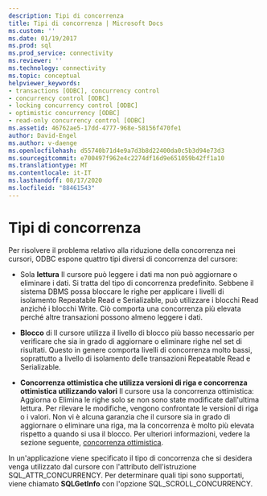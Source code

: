 ```yaml
---
description: Tipi di concorrenza
title: Tipi di concorrenza | Microsoft Docs
ms.custom: ''
ms.date: 01/19/2017
ms.prod: sql
ms.prod_service: connectivity
ms.reviewer: ''
ms.technology: connectivity
ms.topic: conceptual
helpviewer_keywords:
- transactions [ODBC], concurrency control
- concurrency control [ODBC]
- locking concurrency control [ODBC]
- optimistic concurrency [ODBC]
- read-only concurrency control [ODBC]
ms.assetid: 46762ae5-17dd-4777-968e-58156f470fe1
author: David-Engel
ms.author: v-daenge
ms.openlocfilehash: d55740b71d4e9a7d3b8d22400da0c5b3d94e73d3
ms.sourcegitcommit: e700497f962e4c2274df16d9e651059b42ff1a10
ms.translationtype: MT
ms.contentlocale: it-IT
ms.lasthandoff: 08/17/2020
ms.locfileid: "88461543"
---
```

# <a name="concurrency-types"></a>Tipi di concorrenza
Per risolvere il problema relativo alla riduzione della concorrenza nei cursori, ODBC espone quattro tipi diversi di concorrenza del cursore:  
  
-   Sola **lettura** Il cursore può leggere i dati ma non può aggiornare o eliminare i dati. Si tratta del tipo di concorrenza predefinito. Sebbene il sistema DBMS possa bloccare le righe per applicare i livelli di isolamento Repeatable Read e Serializable, può utilizzare i blocchi Read anziché i blocchi Write. Ciò comporta una concorrenza più elevata perché altre transazioni possono almeno leggere i dati.  
  
-   **Blocco** di Il cursore utilizza il livello di blocco più basso necessario per verificare che sia in grado di aggiornare o eliminare righe nel set di risultati. Questo in genere comporta livelli di concorrenza molto bassi, soprattutto a livello di isolamento delle transazioni Repeatable Read e Serializable.  
  
-   **Concorrenza ottimistica che utilizza versioni di riga e concorrenza ottimistica utilizzando valori** Il cursore usa la concorrenza ottimistica: Aggiorna o Elimina le righe solo se non sono state modificate dall'ultima lettura. Per rilevare le modifiche, vengono confrontate le versioni di riga o i valori. Non vi è alcuna garanzia che il cursore sia in grado di aggiornare o eliminare una riga, ma la concorrenza è molto più elevata rispetto a quando si usa il blocco. Per ulteriori informazioni, vedere la sezione seguente, [concorrenza ottimistica](../../../odbc/reference/develop-app/optimistic-concurrency.md).  
  
 In un'applicazione viene specificato il tipo di concorrenza che si desidera venga utilizzato dal cursore con l'attributo dell'istruzione SQL_ATTR_CONCURRENCY. Per determinare quali tipi sono supportati, viene chiamato **SQLGetInfo** con l'opzione SQL_SCROLL_CONCURRENCY.
